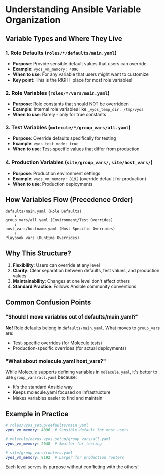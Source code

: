 # Understanding Ansible Variable Organization

## Variable Types and Where They Live

### 1. **Role Defaults** (`roles/*/defaults/main.yaml`)
- **Purpose**: Provide sensible default values that users can override
- **Example**: `vyos_vm_memory: 4096`
- **When to use**: For any variable that users might want to customize
- **Key point**: This is the RIGHT place for most role variables!

### 2. **Role Variables** (`roles/*/vars/main.yaml`)
- **Purpose**: Role constants that should NOT be overridden
- **Example**: Internal role variables like `_vyos_temp_dir: /tmp/vyos`
- **When to use**: Rarely - only for true constants

### 3. **Test Variables** (`molecule/*/group_vars/all.yaml`)
- **Purpose**: Override defaults specifically for testing
- **Example**: `vyos_test_mode: true`
- **When to use**: Test-specific values that differ from production

### 4. **Production Variables** (`site/group_vars/`, `site/host_vars/`)
- **Purpose**: Production environment settings
- **Example**: `vyos_vm_memory: 8192` (override default for production)
- **When to use**: Production deployments

## How Variables Flow (Precedence Order)

```
defaults/main.yaml (Role Defaults)
    ↓
group_vars/all.yaml (Environment/Test Overrides)  
    ↓
host_vars/hostname.yaml (Host-Specific Overrides)
    ↓
Playbook vars (Runtime Overrides)
```

## Why This Structure?

1. **Flexibility**: Users can override at any level
2. **Clarity**: Clear separation between defaults, test values, and production values
3. **Maintainability**: Changes at one level don't affect others
4. **Standard Practice**: Follows Ansible community conventions

## Common Confusion Points

### "Should I move variables out of defaults/main.yaml?"
**No!** Role defaults belong in `defaults/main.yaml`. What moves to `group_vars` are:
- Test-specific overrides (for Molecule tests)
- Production-specific overrides (for actual deployments)

### "What about molecule.yaml host_vars?"
While Molecule supports defining variables in `molecule.yaml`, it's better to use `group_vars/all.yaml` because:
- It's the standard Ansible way
- Keeps molecule.yaml focused on infrastructure
- Makes variables easier to find and maintain

## Example in Practice

```yaml
# roles/vyos_setup/defaults/main.yaml
vyos_vm_memory: 4096  # Sensible default for most users

# molecule/nexus.vyos.setup/group_vars/all.yaml
vyos_vm_memory: 2048  # Smaller for testing

# site/group_vars/routers.yaml
vyos_vm_memory: 8192  # Larger for production routers
```

Each level serves its purpose without conflicting with the others!